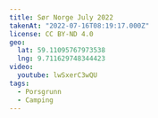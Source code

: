 ```yaml
---
title: Sør Norge July 2022
takenAt: "2022-07-16T08:19:17.000Z"
license: CC BY-ND 4.0
geo:
  lat: 59.11095767973538
  lng: 9.711629748344423
video:
  youtube: lwSxerC3wQU
tags:
  - Porsgrunn
  - Camping
---
```

